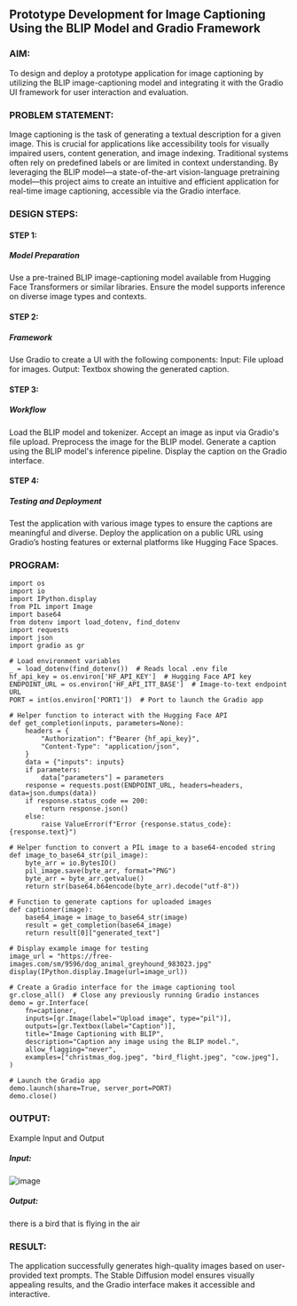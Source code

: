 ## Prototype Development for Image Captioning Using the BLIP Model and Gradio Framework

### AIM:
To design and deploy a prototype application for image captioning by utilizing the BLIP image-captioning model and integrating it with the Gradio UI framework for user interaction and evaluation.

### PROBLEM STATEMENT:
Image captioning is the task of generating a textual description for a given image. This is crucial for applications like accessibility tools for visually impaired users, content generation, and image indexing. Traditional systems often rely on predefined labels or are limited in context understanding. By leveraging the BLIP model—a state-of-the-art vision-language pretraining model—this project aims to create an intuitive and efficient application for real-time image captioning, accessible via the Gradio interface.

### DESIGN STEPS:
#### STEP 1:
##### Model Preparation
Use a pre-trained BLIP image-captioning model available from Hugging Face Transformers or similar libraries.
Ensure the model supports inference on diverse image types and contexts.

#### STEP 2:
##### Framework
Use Gradio to create a UI with the following components:
Input: File upload for images.
Output: Textbox showing the generated caption.

#### STEP 3:
##### Workflow
Load the BLIP model and tokenizer.
Accept an image as input via Gradio's file upload.
Preprocess the image for the BLIP model.
Generate a caption using the BLIP model's inference pipeline.
Display the caption on the Gradio interface.

#### STEP 4:
##### Testing and Deployment
Test the application with various image types to ensure the captions are meaningful and diverse.
Deploy the application on a public URL using Gradio’s hosting features or external platforms like Hugging Face Spaces.

### PROGRAM:
```
import os
import io
import IPython.display
from PIL import Image
import base64
from dotenv import load_dotenv, find_dotenv
import requests
import json
import gradio as gr

# Load environment variables
_ = load_dotenv(find_dotenv())  # Reads local .env file
hf_api_key = os.environ['HF_API_KEY']  # Hugging Face API key
ENDPOINT_URL = os.environ['HF_API_ITT_BASE']  # Image-to-text endpoint URL
PORT = int(os.environ['PORT1'])  # Port to launch the Gradio app

# Helper function to interact with the Hugging Face API
def get_completion(inputs, parameters=None):
    headers = {
        "Authorization": f"Bearer {hf_api_key}",
        "Content-Type": "application/json",
    }
    data = {"inputs": inputs}
    if parameters:
        data["parameters"] = parameters
    response = requests.post(ENDPOINT_URL, headers=headers, data=json.dumps(data))
    if response.status_code == 200:
        return response.json()
    else:
        raise ValueError(f"Error {response.status_code}: {response.text}")

# Helper function to convert a PIL image to a base64-encoded string
def image_to_base64_str(pil_image):
    byte_arr = io.BytesIO()
    pil_image.save(byte_arr, format="PNG")
    byte_arr = byte_arr.getvalue()
    return str(base64.b64encode(byte_arr).decode("utf-8"))

# Function to generate captions for uploaded images
def captioner(image):
    base64_image = image_to_base64_str(image)
    result = get_completion(base64_image)
    return result[0]["generated_text"]

# Display example image for testing
image_url = "https://free-images.com/sm/9596/dog_animal_greyhound_983023.jpg"
display(IPython.display.Image(url=image_url))

# Create a Gradio interface for the image captioning tool
gr.close_all()  # Close any previously running Gradio instances
demo = gr.Interface(
    fn=captioner,
    inputs=[gr.Image(label="Upload image", type="pil")],
    outputs=[gr.Textbox(label="Caption")],
    title="Image Captioning with BLIP",
    description="Caption any image using the BLIP model.",
    allow_flagging="never",
    examples=["christmas_dog.jpeg", "bird_flight.jpeg", "cow.jpeg"],
)

# Launch the Gradio app
demo.launch(share=True, server_port=PORT)
demo.close()
```
### OUTPUT:
Example Input and Output
##### Input:
![image](https://github.com/user-attachments/assets/1e03dc0b-f3c8-4c0f-bf23-4b5072843b93)
##### Output:
there is a bird that is flying in the air

### RESULT:
The application successfully generates high-quality images based on user-provided text prompts. The Stable Diffusion model ensures visually appealing results, and the Gradio interface makes it accessible and interactive.

